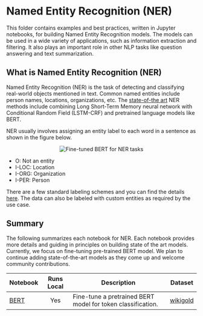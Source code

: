 # Named Entity Recognition (NER)

This folder contains examples and best practices, written in Jupyter notebooks, for building Named
Entity Recognition models. The models can be used in a wide variety of applications, such as
information extraction and filtering. It also plays an important role in other NLP tasks like
question answering and text summarization.

## What is Named Entity Recognition (NER)

Named Entity Recognition (NER) is the task of detecting and classifying real-world objects mentioned
in text. Common named entities include person names, locations, organizations, etc. The
[state-of-the art](https://paperswithcode.com/task/named-entity-recognition-ner) NER methods include
combining Long Short-Term Memory neural network with Conditional Random Field (LSTM-CRF) and
pretrained language models like BERT.

NER usually involves assigning an entity label to each word in a sentence as shown in the figure below.   
<p align="center">
  <img src="https://nlpbp.blob.core.windows.net/images/ner.PNG" alt=" Fine-tuned BERT for NER tasks"/>
</p>

* O:  Not an entity
* I-LOC: Location
* I-ORG: Organization
* I-PER: Person

There are a few standard labeling schemes and you can find the details
[here](http://cs229.stanford.edu/proj2005/KrishnanGanapathy-NamedEntityRecognition.pdf). The data
can also be labeled with custom entities as required by the use case.

## Summary

The following summarizes each notebook for NER. Each notebook provides more details and guiding in
principles on building state of the art models. Currently, we focus on fine-tuning pre-trained BERT
model. We plan to continue adding state-of-the-art models as they come up and welcome community
contributions.

|Notebook|Runs Local|Description|Dataset|
|---|:---:|---|---|
|[BERT](ner_wikigold_bert.ipynb)| Yes| Fine-tune a pretrained BERT model for token classification.|[wikigold](https://www.aclweb.org/anthology/W09-3302)|
